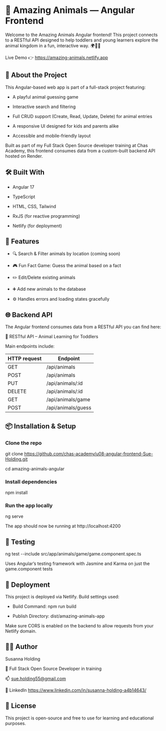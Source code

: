 # 🐾 Amazing Animals — Angular Frontend

Welcome to the Amazing Animals Angular frontend! This project connects to a RESTful API designed to help toddlers and young learners explore the animal kingdom in a fun, interactive way. 🌍🦁🧠

Live Demo 👉 https://amazing-animals.netlify.app

## 🧩 About the Project
This Angular-based web app is part of a full-stack project featuring:

- A playful animal guessing game

- Interactive search and filtering

- Full CRUD support (Create, Read, Update, Delete) for animal entries

- A responsive UI designed for kids and parents alike

- Accessible and mobile-friendly layout

Built as part of my Full Stack Open Source developer training at Chas Academy, this frontend consumes data from a custom-built backend API hosted on Render.

## 🛠️ Built With

- Angular 17

- TypeScript

- HTML, CSS, Tailwind

- RxJS (for reactive programming)

- Netlify (for deployment)

## 🚀 Features

- 🔍 Search & Filter animals by location (coming soon)

- 🎮 Fun Fact Game: Guess the animal based on a fact

- ✏️ Edit/Delete existing animals

- ➕ Add new animals to the database

- ⚙️ Handles errors and loading states gracefully

## 🌐 Backend API

The Angular frontend consumes data from a RESTful API you can find here:

🔗 RESTful API – Animal Learning for Toddlers

Main endpoints include:

|  HTTP request      |    Endpoint   |
|-------|----------------|
| GET  |   /api/animals |
| POST  |  /api/animals |
| PUT   |  /api/animals/:id |
| DELETE | /api/animals/:id |
| GET   |  /api/animals/game |
| POST  |  /api/animals/guess |

## 📦 Installation & Setup

### Clone the repo

git clone https://github.com/chas-academy/u08-angular-frontend-Sue-Holding.git

cd amazing-animals-angular

### Install dependencies

npm install

### Run the app locally

ng serve

The app should now be running at http://localhost:4200

## 🧪 Testing

ng test --include src/app/animals/game/game.component.spec.ts

Uses Angular’s testing framework with Jasmine and Karma on just the game.component tests

## 📁 Deployment

This project is deployed via Netlify. Build settings used:

- Build Command: npm run build

- Publish Directory: dist/amazing-animals-app

Make sure CORS is enabled on the backend to allow requests from your Netlify domain.

## 🙋‍♀️ Author

Susanna Holding

📍 Full Stack Open Source Developer in training

📫 sue.holding55@gmail.com

🔗 LinkedIn https://www.linkedin.com/in/susanna-holding-a4b14643/

## 📄 License

This project is open-source and free to use for learning and educational purposes.
